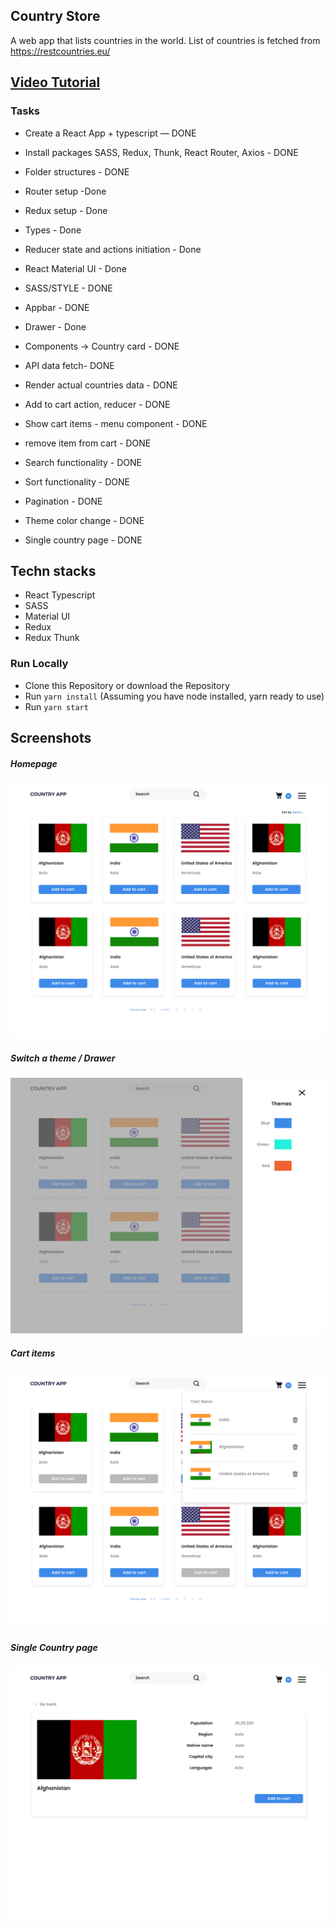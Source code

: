 ## Country Store 
A web app that lists countries in the world. List of countries is fetched from https://restcountries.eu/ 

## [Video Tutorial](https://youtu.be/gQACsKc7hYc)

### Tasks 

- Create a React App + typescript — DONE
- Install packages SASS, Redux, Thunk, React Router, Axios - DONE
- Folder structures - DONE
- Router setup -Done 
- Redux setup  - Done
- Types - Done
- Reducer state and actions initiation - Done
- React Material UI - Done
- SASS/STYLE - DONE
- Appbar  - DONE
- Drawer - Done
- Components -> Country card  - DONE

- API data fetch- DONE
- Render actual countries data - DONE
- Add to cart action, reducer  - DONE
- Show cart items - menu component  - DONE
- remove item from cart - DONE

- Search functionality - DONE
- Sort functionality - DONE
- Pagination - DONE
- Theme color change - DONE
- Single country page -  DONE

## Techn stacks
+ React Typescript
+ SASS
+ Material UI
+ Redux
+ Redux Thunk

### Run Locally
+ Clone this Repository or download the Repository
+ Run `yarn install` (Assuming you have node installed, yarn ready to use)
+ Run `yarn start` 

## Screenshots

##### Homepage
<img src="/public/screenshots/country-api.png" alt="Home page"  />

##### Switch a theme / Drawer
<img src="/public/screenshots/country-drawer.png" alt="Drawer"  />

##### Cart items
<img src="/public/screenshots/cart-open.png" alt="Cart items"  />

##### Single Country page
<img src="/public/screenshots/single_country.png" alt="Single Country page"  />
